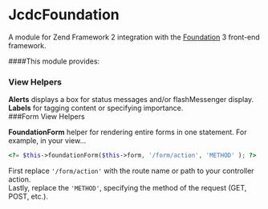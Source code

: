 JcdcFoundation
===

A module for Zend Framework 2 integration with the [Foundation](http://foundation.zurb.com)
 3 front-end framework.

####This module provides:
### View Helpers
<b title="JcdcFoundation\View\Helper\Alert">Alerts</b> displays a box for status messages and/or flashMessenger display.  
<b title="JcdcFoundation\View\Helper\Label">Labels</b> for tagging content or specifying importance.  
###Form View Helpers

<b title="JcdcFoundation\Form\View\Helper\FoundationForm">FoundationForm</b> helper for rendering entire forms in one statement.
   For example, in your view...

```php
<?= $this->foundationForm($this->form, '/form/action', 'METHOD' ); ?>
```
First replace `'/form/action'` with the route name or path to your controller action.  
Lastly, replace the `'METHOD'`, specifying the method of the request (GET, POST, etc.).